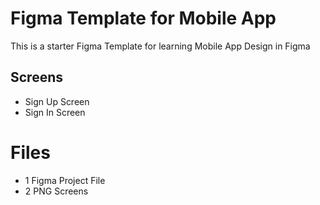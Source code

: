 # Figma Template for Mobile App

This is a starter Figma Template for learning Mobile App Design in Figma

## Screens

- Sign Up Screen
- Sign In Screen

# Files

- 1 Figma Project File
- 2 PNG Screens